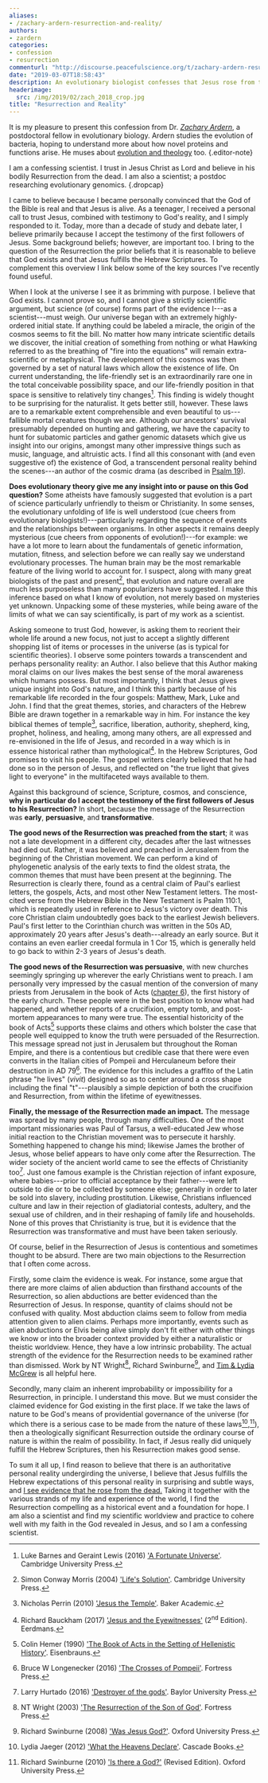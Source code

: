 ```yaml
---
aliases:
- /zachary-ardern-resurrection-and-reality/
authors:
- zardern
categories:
- confession
- resurrection
commenturl: "http://discourse.peacefulscience.org/t/zachary-ardern-resurrection-and-reality/5203"
date: "2019-03-07T18:58:43"
description: An evolutionary biologist confesses that Jesus rose from the dead. The message of the Resurrection was early, persuasive, and transformative.
headerimage:
  src: /img/2019/02/zach_2018_crop.jpg
title: "Resurrection and Reality"
---
```


It is my pleasure to present this confession from Dr. [*Zachary Ardern*](https://zacharyardern.com/), a postdoctoral fellow in evolutionary biology. Ardern studies the evolution of bacteria, hoping to understand more about how novel proteins and functions arise. He muses about [evolution and theology](https://capturingchristianity.com/was-the-genesis-of-humanity-through-evolution/) too.
{.editor-note}

I am a confessing scientist. I trust in Jesus Christ as Lord and believe in his bodily Resurrection from the dead. I am also a scientist; a postdoc researching evolutionary genomics.
{.dropcap}

I came to believe because I became personally convinced that the God of the Bible is real and that Jesus is alive. As a teenager, I received a personal call to trust Jesus, combined with testimony to God's reality, and I simply responded to it. Today, more than a decade of study and debate later, I believe primarily because I accept the testimony of the first followers of Jesus. Some background beliefs; however, are important too. I bring to the question of the Resurrection the prior beliefs that it is reasonable to believe that God exists and that Jesus fulfills the Hebrew Scriptures. To complement this overview I link below some of the key sources I've recently found useful.

When I look at the universe I see it as brimming with purpose. I believe that God exists. I cannot prove so, and I cannot give a strictly scientific argument, but science (of course) forms part of the evidence I---as a scientist---must weigh. Our universe began with an extremely highly-ordered initial state. If anything could be labeled a miracle, the origin of the cosmos seems to fit the bill. No matter how many intricate scientific details we discover, the initial creation of something from nothing or what Hawking referred to as the breathing of "fire into the equations" will remain extra-scientific or metaphysical. The development of this cosmos was then governed by a set of natural laws which allow the existence of life. On current understanding, the life-friendly set is an extraordinarily rare one in the total conceivable possibility space, and our life-friendly position in that space is sensitive to relatively tiny changes[^1]. This finding is widely thought to be surprising for the naturalist. It gets better still, however. These laws are to a remarkable extent comprehensible and even beautiful to us---fallible mortal creatures though we are. Although our ancestors' survival presumably depended on hunting and gathering, we have the capacity to hunt for subatomic particles and gather genomic datasets which give us insight into our origins, amongst many other impressive things such as music, language, and altruistic acts. I find all this consonant with (and even suggestive of) the existence of God, a transcendent personal reality behind the scenes---an author of the cosmic drama (as described in [Psalm 19](https://www.biblegateway.com/passage/?search=Psalm+19&version=ESVUK)).

**Does evolutionary theory give me any insight into or pause on this God question?** Some atheists have famously suggested that evolution is a part of science particularly unfriendly to theism or Christianity. In some senses, the evolutionary unfolding of life is well understood (cue cheers from evolutionary biologists!)---particularly regarding the sequence of events and the relationships between organisms. In other aspects it remains deeply mysterious (cue cheers from opponents of evolution!)---for example: we have a lot more to learn about the fundamentals of genetic information, mutation, fitness, and selection before we can really say we understand evolutionary processes. The human brain may be the most remarkable feature of the living world to account for. I suspect, along with many great biologists of the past and present[^2], that evolution and nature overall are much less purposeless than many popularizers have suggested. I make this inference based on what I know of evolution, not merely based on mysteries yet unknown. Unpacking some of these mysteries, while being aware of the limits of what we can say scientifically, is part of my work as a scientist.

Asking someone to trust God, however, is asking them to reorient their whole life around a new focus, not just to accept a slightly different shopping list of items or processes in the universe (as is typical for scientific theories). I observe some pointers towards a transcendent and perhaps personality reality: an Author. I also believe that this Author making moral claims on our lives makes the best sense of the moral awareness which humans possess. But most importantly, I think that Jesus gives unique insight into God's nature, and I think this partly because of his remarkable life recorded in the four gospels: Matthew, Mark, Luke and John. I find that the great themes, stories, and characters of the Hebrew Bible are drawn together in a remarkable way in him. For instance the key biblical themes of temple[^3], sacrifice, liberation, authority, shepherd, king, prophet, holiness, and healing, among many others, are all expressed and re-envisioned in the life of Jesus, and recorded in a way which is in essence historical rather than mythological[^4]. In the Hebrew Scriptures, God promises to visit his people. The gospel writers clearly believed that he had done so in the person of Jesus, and reflected on "the true light that gives light to everyone" in the multifaceted ways available to them.

Against this background of science, Scripture, cosmos, and conscience, **why in particular do I accept the testimony of the first followers of Jesus to his Resurrection?** In short, because the message of the Resurrection was **early**, **persuasive**, and **transformative**.

**The good news of the Resurrection was preached from the start**; it was not a late development in a different city, decades after the last witnesses had died out. Rather, it was believed and preached in Jerusalem from the beginning of the Christian movement. We can perform a kind of phylogenetic analysis of the early texts to find the oldest strata, the common themes that must have been present at the beginning. The Resurrection is clearly there, found as a central claim of Paul's earliest letters, the gospels, Acts, and most other New Testament letters. The most-cited verse from the Hebrew Bible in the New Testament is Psalm 110:1, which is repeatedly used in reference to Jesus's victory over death. This core Christian claim undoubtedly goes back to the earliest Jewish believers. Paul's first letter to the Corinthian church was written in the 50s AD, approximately 20 years after Jesus's death---already an early source. But it contains an even earlier creedal formula in 1 Cor 15, which is generally held to go back to within 2-3 years of Jesus's death.

**The good news of the Resurrection was persuasive**, with new churches seemingly springing up wherever the early Christians went to preach. I am personally very impressed by the casual mention of the conversion of many priests from Jerusalem in the book of Acts ([chapter 6](https://www.biblegateway.com/passage/?search=Acts+6%3A7&version=ESVUK)), the first history of the early church. These people were in the best position to know what had happened, and whether reports of a crucifixion, empty tomb, and post-mortem appearances to many were true. The essential historicity of the book of Acts[^5] supports these claims and others which bolster the case that people well equipped to know the truth were persuaded of the Resurrection. This message spread not just in Jerusalem but throughout the Roman Empire, and there is a contentious but credible case that there were even converts in the Italian cities of Pompeii and Herculaneum before their destruction in AD 79[^6]. The evidence for this includes a graffito of the Latin phrase "he lives" (*vivit*) designed so as to center around a cross shape including the final "t"---plausibly a simple depiction of both the crucifixion and Resurrection, from within the lifetime of eyewitnesses.

**Finally, the message of the Resurrection made an impact.** The message was spread by many people, through many difficulties. One of the most important missionaries was Paul of Tarsus, a well-educated Jew whose initial reaction to the Christian movement was to persecute it harshly. Something happened to change his mind; likewise James the brother of Jesus, whose belief appears to have only come after the Resurrection. The wider society of the ancient world came to see the effects of Christianity too[^7]. Just one famous example is the Christian rejection of infant exposure, where babies---prior to official acceptance by their father---were left outside to die or to be collected by someone else; generally in order to later be sold into slavery, including prostitution. Likewise, Christians influenced culture and law in their rejection of gladiatorial contests, adultery, and the sexual use of children, and in their reshaping of family life and households. None of this proves that Christianity is true, but it is evidence that the Resurrection was transformative and must have been taken seriously.

Of course, belief in the Resurrection of Jesus is contentious and sometimes thought to be absurd. There are two main objections to the Resurrection that I often come across.

Firstly, some claim the evidence is weak. For instance, some argue that there are more claims of alien abduction than firsthand accounts of the Resurrection, so alien abductions are better evidenced than the Resurrection of Jesus. In response, quantity of claims should not be confused with quality. Most abduction claims seem to follow from media attention given to alien claims. Perhaps more importantly, events such as alien abductions or Elvis being alive simply don't fit either with other things we know or into the broader context provided by either a naturalistic or theistic worldview. Hence, they have a low intrinsic probability. The actual strength of the evidence for the Resurrection needs to be examined rather than dismissed. Work by NT Wright[^8], Richard Swinburne[^9], and [Tim & Lydia McGrew](http://www.lydiamcgrew.com/Resurrectionarticlesinglefile.pdf) is all helpful here.

Secondly, many claim an inherent improbability or impossibility for a Resurrection, in principle. I understand this move. But we must consider the claimed evidence for God existing in the first place. If we take the laws of nature to be God's means of providential governance of the universe (for which there is a serious case to be made from the nature of these laws[^10],[^11]), then a theologically significant Resurrection outside the ordinary course of nature is within the realm of possibility. In fact, if Jesus really did uniquely fulfill the Hebrew Scriptures, then his Resurrection makes good sense.

To sum it all up, I find reason to believe that there is an authoritative personal reality undergirding the universe, I believe that Jesus fulfills the Hebrew expectations of this personal reality in surprising and subtle ways, and [I see evidence that he rose from the dead.](http://veritas.org/evidence-easter-scientists-list/) Taking it together with the various strands of my life and experience of the world, I find the Resurrection compelling as a historical event and a foundation for hope. I am also a scientist and find my scientific worldview and practice to cohere well with my faith in the God revealed in Jesus, and so I am a confessing scientist.

[^1]:  Luke Barnes and Geraint Lewis (2016) ['A Fortunate Universe'](https://www.amazon.com/Fortunate-Universe-Finely-Tuned-Cosmos/dp/1107156610/ref=sr_1_fkmrnull_1?keywords=barnes+and+lewis+a+fortunate+universe&qid=1550512657&s=gateway&sr=8-1-fkmrnull?tag=Swamidass-20). Cambridge University Press.

[^2]:  Simon Conway Morris (2004) ['Life's Solution'](https://www.amazon.com/Lifes-Solution-Inevitable-Humans-Universe/dp/0521603250/ref=sr_1_1?keywords=Morris+Life%27s+Solution&qid=1550512694&s=gateway&sr=8-1?tag=Swamidass-20). Cambridge University Press.

[^3]:  Nicholas Perrin (2010) ['Jesus the Temple'](https://www.amazon.com/Jesus-Temple-Nicholas-Perrin/dp/080104538X/ref=sr_1_fkmrnull_2?keywords=Perrin+Jesus+the+Temple&qid=1550512740&s=gateway&sr=8-2-fkmrnull?tag=Swamidass-20). Baker Academic.

[^4]:  Richard Bauckham (2017) ['Jesus and the Eyewitnesses'](https://www.amazon.com/Jesus-Eyewitnesses-Gospels-Eyewitness-Testimony/dp/0802874312/ref=sr_1_fkmrnull_1?crid=1QLVKOF745ACB&keywords=bauckham+jesus+and+the+eyewitnesses&qid=1550512779&s=gateway&sprefix=Bauckham+%2Caps%2C187&sr=8-1-fkmrnull?tag=Swamidass-20) (2<sup>nd</sup> Edition). Eerdmans.

[^5]:  Colin Hemer (1990) ['The Book of Acts in the Setting of Hellenistic History'](https://www.amazon.com/Book-Acts-Setting-Hellenistic-History/dp/0931464587/ref=sr_1_1?keywords=Hemer+the+book+of+acts&qid=1550512809&s=gateway&sr=8-1-spell?tag=Swamidass-20). Eisenbrauns.

[^6]:  Bruce W Longenecker (2016) ['The Crosses of Pompeii'](https://www.amazon.com/Crosses-Pompeii-Jesus-Devotion-Vesuvian-Town/dp/1451490127/ref=sr_1_fkmrnull_1?keywords=Longenecker+the+crosses+of+pompeii&qid=1550512848&s=gateway&sr=8-1-fkmrnull?tag=Swamidass-20). Fortress Press.

[^7]:  Larry Hurtado (2016) ['Destroyer of the gods'](https://www.amazon.com/Destroyer-gods-Early-Christian-Distinctiveness/dp/1481304739/ref=sr_1_1?crid=1C8OWX984LTP9&keywords=hurtado+destroyer+of+the+gods&qid=1550512880&s=gateway&sprefix=Hurtado+Des%2Caps%2C194&sr=8-1?tag=Swamidass-20). Baylor University Press.

[^8]:  NT Wright (2003) ['The Resurrection of the Son of God'](https://www.amazon.com/Resurrection-Son-Christian-Origins-Question/dp/0800636155/ref=sr_1_1?crid=81EUJ0F9XL5G&keywords=nt+wright+resurrection+of+the+son+of+god&qid=1550512909&s=gateway&sprefix=Wright+The+ress%2Caps%2C196&sr=8-1?tag=Swamidass-20). Fortress Press.

[^9]:  Richard Swinburne (2008) ['Was Jesus God?'](https://www.amazon.com/Was-Jesus-God-Richard-Swinburne/dp/0199203113/ref=sr_1_fkmrnull_1?keywords=Swinburne+was+Jesus+God&qid=1550512943&s=gateway&sr=8-1-fkmrnull?tag=Swamidass-20). Oxford University Press.

[^10]:  Lydia Jaeger (2012) ['What the Heavens Declare'](https://www.amazon.com/What-Heavens-Declare-Lydia-Jaeger/dp/1498213391/ref=sr_1_fkmrnull_1?keywords=Jaeger+what+the+heavens+declare&qid=1550512983&s=gateway&sr=8-1-fkmrnull?tag=Swamidass-20). Cascade Books.

[^11]:  Richard Swinburne (2010) ['Is there a God?'](https://www.amazon.com/There-God-Richard-Swinburne/dp/0198235445/ref=sr_1_1?crid=278ZDKE2GYIZL&keywords=richard+swinburne+is+there+a+god&qid=1550512549&s=gateway&sprefix=Richard+Swinburne+%2Caps%2C253&sr=8-1?tag=Swamidass-20) (Revised Edition). Oxford University Press.
